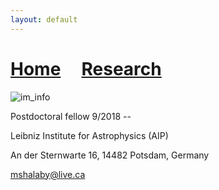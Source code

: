 ```yaml
---
layout: default
---
```

# [Home](./index.html)  &nbsp; &nbsp;  [Research](./Research)

![im_info](./pic.png)

Postdoctoral fellow 9/2018 --

Leibniz Institute for Astrophysics (AIP)

An der Sternwarte 16, 14482 Potsdam, Germany

mshalaby@live.ca
